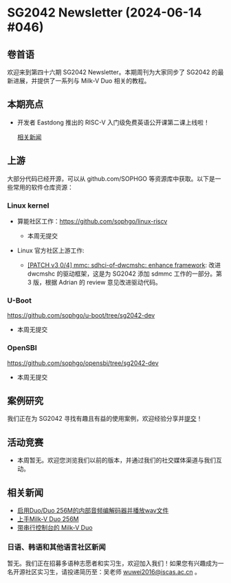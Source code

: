 # SG2042 Newsletter (2024-06-14 #046)

## 卷首语

欢迎来到第四十六期 SG2042 Newsletter。本期周刊为大家同步了 SG2042 的最新进展，并提供了一系列与 Milk-V Duo 相关的教程。

## 本期亮点

+ 开发者 Eastdong 推出的 RISC-V 入门级免费英语公开课第二课上线啦！

  [相关新闻](https://www.youtube.com/watch?v=B7EXWE6l9xE&t=71s)

## 上游

大部分代码已经开源，可以从 github.com/SOPHGO 等资源库中获取。以下是一些常用的软件仓库资源：

### Linux kernel

+ 算能社区工作：https://github.com/sophgo/linux-riscv

  +  本周无提交

+ Linux 官方社区上游工作:

    + [[PATCH v3 0/4] mmc: sdhci-of-dwcmshc: enhance framework][lk-1]: 改进 dwcmshc 的驱动框架，这是为 SG2042 添加 sdmmc 工作的一部分。第 3 版，根据 Adrian 的 review 意见改进驱动代码。

[lk-1]: https://lore.kernel.org/linux-riscv/cover.1718241495.git.unicorn_wang@outlook.com/

### U-Boot

https://github.com/sophgo/u-boot/tree/sg2042-dev

+ 本周无提交

### OpenSBI

https://github.com/sophgo/opensbi/tree/sg2042-dev 

+ 本周无提交

## 案例研究

我们正在为 SG2042 寻找有趣且有益的使用案例，欢迎经验分享并[提交](https://github.com/sophgocommunity/SG2042-Newsletter/pulls)！

## 活动竞赛

- 本周暂无。欢迎您浏览我们以前的版本，并通过我们的社交媒体渠道与我们互动。

## 相关新闻

+ [启用Duo/Duo 256M的内部音频编解码器并播放wav文件][news-1]
+ [上手Milk-V Duo 256M][news-2]
+ [带串行控制台的 Milk-V Duo][news-3]

[news-1]:https://community.milkv.io/t/duo-duo-256-wav/2196
[news-2]:https://qiita.com/7L4QOI/items/178c4c5d5eca4a31083c
[news-3]:https://qiita.com/nanbuwks/items/f2744a4c20748f0b13fe

### 日语、韩语和其他语言社区新闻

暂无。我们正在招募多语种志愿者和实习生，欢迎加入我们！如果您有兴趣成为一名开源社区实习生，请投递简历至：吴老师 [wuwei2016@iscas.ac.cn](mailto:wuwei2016@iscas.ac.cn) 。